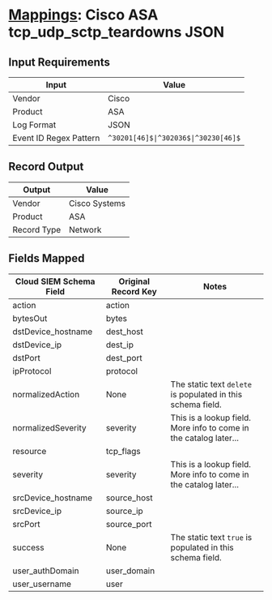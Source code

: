 # [Mappings](README.md): Cisco ASA tcp_udp_sctp_teardowns JSON

## Input Requirements

|Input|Value|
|-----|-----|
|Vendor|Cisco|
|Product|ASA|
|Log Format|JSON|
|Event ID Regex Pattern|`^30201[46]$\|^302036$\|^30230[46]$`|

## Record Output

|Output|Value|
|------|-----|
|Vendor|Cisco Systems|
|Product|ASA|
|Record Type|Network|

## Fields Mapped

|Cloud SIEM Schema Field|Original Record Key|Notes|
|-----------------------|-------------------|-----|
|action|action||
|bytesOut|bytes||
|dstDevice_hostname|dest_host||
|dstDevice_ip|dest_ip||
|dstPort|dest_port||
|ipProtocol|protocol||
|normalizedAction|None|The static text `delete` is populated in this schema field.|
|normalizedSeverity|severity|This is a lookup field. More info to come in the catalog later...|
|resource|tcp_flags||
|severity|severity|This is a lookup field. More info to come in the catalog later...|
|srcDevice_hostname|source_host||
|srcDevice_ip|source_ip||
|srcPort|source_port||
|success|None|The static text `true` is populated in this schema field.|
|user_authDomain|user_domain||
|user_username|user||

